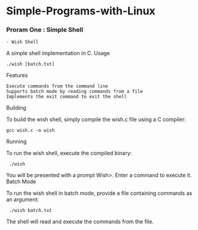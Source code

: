 # Simple-Programs-with-Linux

### Proram One : Simple Shell
    - Wish Shell

A simple shell implementation in C.
Usage

```
./wish [batch.txt]
```
Features

    Execute commands from the command line
    Supports batch mode by reading commands from a file
    Implements the exit command to exit the shell

Building

To build the wish shell, simply compile the wish.c file using a C compiler:

```
gcc wish.c -o wish
```
Running

To run the wish shell, execute the compiled binary:

```
 ./wish
```
You will be presented with a prompt Wish>. Enter a command to execute it.
Batch Mode

To run the wish shell in batch mode, provide a file containing commands as an argument:

```
 ./wish batch.txt
```
The shell will read and execute the commands from the file.

